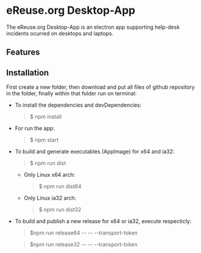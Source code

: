 # eReuse.org Desktop-App

The eReuse.org Desktop-App is an electron app supporting help-desk incidents ocurred on desktops and laptops.

## Features



## Installation

First create a new folder, then download and put all files of github repository in the folder, finally within that folder run on terminal:

* To install the dependencies and devDependencies:

    > $ npm install

* For run the app:

    > $ npm start

* To build and generate executables (AppImage) for x64 and ia32:

    > $ npm run dist

    - Only Linux x64 arch:

        > $ npm run dist64

    - Only Linux ia32 arch:

        > $ npm run dist32

* To build and publish a new release for x64 or ia32, execute respecticly:

    > $npm run release64 -- -- --transport-token<Your Github API Token>

    > $npm run release32 -- -- --transport-token<Your Github API Token>

